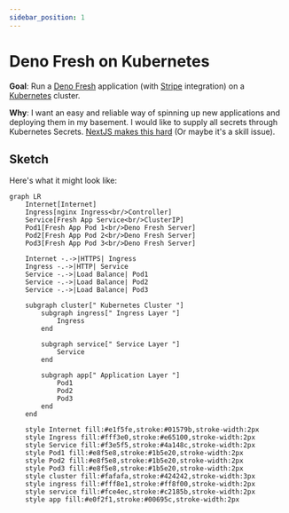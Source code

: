 ```yaml
---
sidebar_position: 1
---
```


# Deno Fresh on Kubernetes

**Goal**: Run a [Deno Fresh](https://fresh.deno.dev/) application (with [Stripe](https://stripe.com/) integration) on a [Kubernetes](https://kubernetes.io/) cluster.

**Why**: I want an easy and reliable way of spinning up new applications and deploying them in my basement. I would like to supply all secrets through Kubernetes Secrets. [NextJS makes this hard](https://nextjs.org/docs/pages/guides/environment-variables#bundling-environment-variables-for-the-browser) (Or maybe it's a skill issue). 

## Sketch

Here's what it might look like:

```mermaid
graph LR
    Internet[Internet]
    Ingress[nginx Ingress<br/>Controller]
    Service[Fresh App Service<br/>ClusterIP]
    Pod1[Fresh App Pod 1<br/>Deno Fresh Server]
    Pod2[Fresh App Pod 2<br/>Deno Fresh Server]
    Pod3[Fresh App Pod 3<br/>Deno Fresh Server]
    
    Internet -.->|HTTPS| Ingress
    Ingress -.->|HTTP| Service
    Service -.->|Load Balance| Pod1
    Service -.->|Load Balance| Pod2
    Service -.->|Load Balance| Pod3
    
    subgraph cluster[" Kubernetes Cluster "]
        subgraph ingress[" Ingress Layer "]
            Ingress
        end
        
        subgraph service[" Service Layer "]
            Service
        end
        
        subgraph app[" Application Layer "]
            Pod1
            Pod2
            Pod3
        end
    end
    
    style Internet fill:#e1f5fe,stroke:#01579b,stroke-width:2px
    style Ingress fill:#fff3e0,stroke:#e65100,stroke-width:2px
    style Service fill:#f3e5f5,stroke:#4a148c,stroke-width:2px
    style Pod1 fill:#e8f5e8,stroke:#1b5e20,stroke-width:2px
    style Pod2 fill:#e8f5e8,stroke:#1b5e20,stroke-width:2px
    style Pod3 fill:#e8f5e8,stroke:#1b5e20,stroke-width:2px
    style cluster fill:#fafafa,stroke:#424242,stroke-width:3px
    style ingress fill:#fff8e1,stroke:#ff8f00,stroke-width:2px
    style service fill:#fce4ec,stroke:#c2185b,stroke-width:2px
    style app fill:#e0f2f1,stroke:#00695c,stroke-width:2px
```
